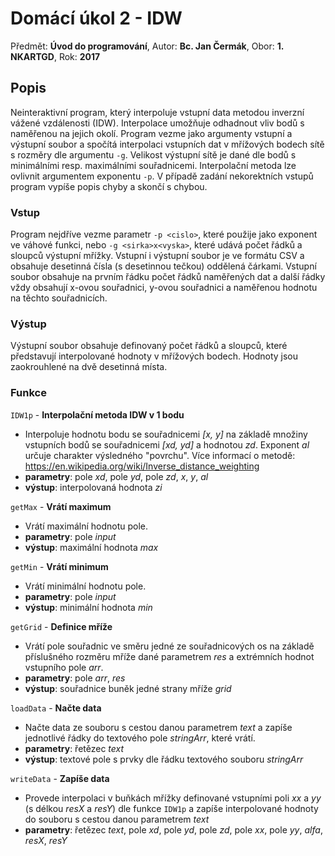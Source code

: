 # Domácí úkol 2 - IDW


Předmět: **Úvod do programování**, Autor: **Bc. Jan Čermák**, Obor: **1. NKARTGD**, Rok: **2017**



## Popis

Neinteraktivní program, který interpoluje vstupní data metodou inverzní vážené vzdálenosti (IDW). Interpolace umožňuje odhadnout vliv bodů s naměřenou na jejich okolí. Program vezme jako argumenty vstupní a výstupní soubor a spočítá interpolaci vstupních dat v mřížových bodech sítě s rozměry dle argumentu `-g`. Velikost výstupní sítě je dané dle bodů s minimálními resp. maximálními souřadnicemi. Interpolační metoda lze ovlivnit argumentem exponentu `-p`. V případě zadání nekorektních vstupů program vypíše popis chyby a skončí s chybou.

### Vstup

Program nejdříve vezme parametr `-p <cislo>`, které použije jako exponent ve váhové funkci, nebo `-g <sirka>x<vyska>`, které udává počet řádků a sloupců výstupní mřížky. Vstupní i výstupní soubor je ve formátu CSV a obsahuje desetinná čísla (s desetinnou tečkou) oddělená čárkami. Vstupní soubor obsahuje na prvním řádku počet řádků naměřených dat a další řádky vždy obsahují x-ovou souřadnici, y-ovou souřadnici a naměřenou hodnotu na těchto souřadnicích.

### Výstup

Výstupní soubor obsahuje definovaný počet řádků a sloupců, které představují interpolované hodnoty v mřížových bodech. Hodnoty jsou zaokrouhlené na dvě desetinná místa.


### Funkce

`IDW1p` - **Interpolační metoda IDW v 1 bodu**
- Interpoluje hodnotu bodu se souřadnicemi *[x, y]* na základě množiny vstupních bodů se souřadnicemi *[xd, yd]* a hodnotou *zd*. Exponent *al* určuje charakter výsledného "povrchu". Více informací o metodě: https://en.wikipedia.org/wiki/Inverse_distance_weighting
- **parametry**: pole *xd*, pole *yd*, pole *zd*, *x*, *y*, *al*
- **výstup**: interpolovaná hodnota *zi*

`getMax` - **Vrátí maximum**
- Vrátí maximální hodnotu pole.
- **parametry**: pole *input*
- **výstup**: maximální hodnota *max*

`getMin` - **Vrátí minimum**
- Vrátí minimální hodnotu pole.
- **parametry**: pole *input*
- **výstup**: minimální hodnota *min*

`getGrid` - **Definice mříže**
- Vrátí pole souřadnic ve směru jedné ze souřadnicových os na základě příslušného rozměru mříže dané parametrem *res* a extrémních hodnot vstupního pole *arr*.
- **parametry**: pole *arr*, *res*
- **výstup**: souřadnice buněk jedné strany mříže *grid*

`loadData` - **Načte data**
- Načte data ze souboru s cestou danou parametrem *text* a zapíše jednotlivé řádky do textového pole *stringArr*, které vrátí.
- **parametry**: řetězec *text*
- **výstup**: textové pole s prvky dle řádku textového souboru *stringArr*

`writeData` - **Zapíše data**
- Provede interpolaci v buňkách mřížky definované vstupními poli *xx* a *yy* (s délkou *resX* a *resY*) dle funkce `IDW1p` a zapíše interpolované hodnoty do souboru s cestou danou parametrem *text*
- **parametry**: řetězec *text*, pole *xd*, pole *yd*, pole *zd*, pole *xx*, pole *yy*, *alfa*, *resX*, *resY*
